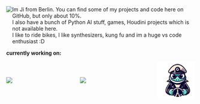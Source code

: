 <div align="center">
 <div style="display: flex; justify-content: space-between; align-items: left;">
   <div align="right">
   <img src="https://github.com/ji-soft/ji-soft/blob/main/result1709804787-ezgif.com-resize.gif?raw=true" object-fit="contain" width="150" />
  </div>
    <div align="left">
      Im Ji from Berlin. You can find some of my projects and code here on GitHub, but only about 10%. <br> I also have a bunch of Python AI stuff, games, Houdini projects which is not available here.<br> I like to ride bikes, I like synthesizers, kung fu and im a huge vs code enthusiast :D
    </div>

 </div>
</div>

**currently working on:**
<div align="center">
 <div style="display: flex; justify-content: space-between; align-items: center;">
    <img src="https://github.com/ji-soft/kubyplexer/blob/main/images/kubyplexernobg.jpg?raw=true" width="90" />
    <img src="https://github.com/ji-soft/ji_ui/blob/master/images/ji_ui_mascot_3.png?raw=true" width="100" />
    <img src="https://github.com/ji-podhead/protobuffctl/blob/main/docs/protobuffctl.png?raw=true" width="100" />
 </div>
</div>


